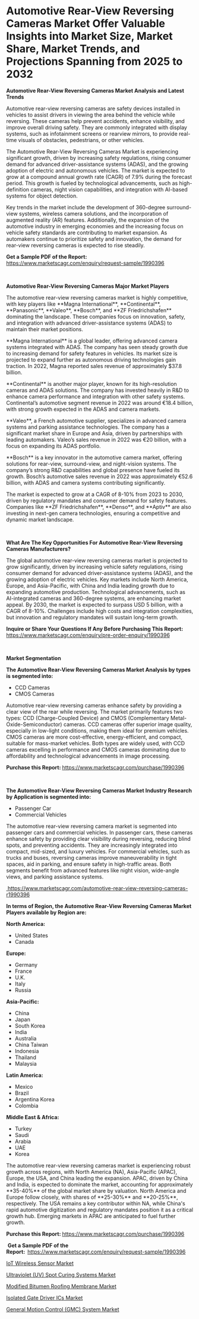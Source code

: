 <p><h1>Automotive Rear-View Reversing Cameras Market Offer Valuable Insights into Market Size, Market Share, Market Trends, and Projections Spanning from 2025 to 2032</h1></p><p><strong>Automotive Rear-View Reversing Cameras Market Analysis and Latest Trends</strong></p>
<p><p>Automotive rear-view reversing cameras are safety devices installed in vehicles to assist drivers in viewing the area behind the vehicle while reversing. These cameras help prevent accidents, enhance visibility, and improve overall driving safety. They are commonly integrated with display systems, such as infotainment screens or rearview mirrors, to provide real-time visuals of obstacles, pedestrians, or other vehicles.</p><p>The Automotive Rear-View Reversing Cameras Market is experiencing significant growth, driven by increasing safety regulations, rising consumer demand for advanced driver-assistance systems (ADAS), and the growing adoption of electric and autonomous vehicles. The market is expected to grow at a compound annual growth rate (CAGR) of 7.9% during the forecast period. This growth is fueled by technological advancements, such as high-definition cameras, night vision capabilities, and integration with AI-based systems for object detection.</p><p>Key trends in the market include the development of 360-degree surround-view systems, wireless camera solutions, and the incorporation of augmented reality (AR) features. Additionally, the expansion of the automotive industry in emerging economies and the increasing focus on vehicle safety standards are contributing to market expansion. As automakers continue to prioritize safety and innovation, the demand for rear-view reversing cameras is expected to rise steadily.</p></p>
<p><strong>Get a Sample PDF of the Report:&nbsp;</strong> <a href="https://www.marketscagr.com/enquiry/request-sample/1990396?utm_campaign=1920&utm_medium=2&utm_source=Github&utm_content=ia&utm_term=24012025&utm_id=automotive-rear-view-reversing-cameras">https://www.marketscagr.com/enquiry/request-sample/1990396</a></p>
<p>&nbsp;</p>
<p><strong>Automotive Rear-View Reversing Cameras Major Market Players</strong></p>
<p><p>The automotive rear-view reversing cameras market is highly competitive, with key players like **Magna International**, **Continental**, **Panasonic**, **Valeo**, **Bosch**, and **ZF Friedrichshafen** dominating the landscape. These companies focus on innovation, safety, and integration with advanced driver-assistance systems (ADAS) to maintain their market positions.</p><p>**Magna International** is a global leader, offering advanced camera systems integrated with ADAS. The company has seen steady growth due to increasing demand for safety features in vehicles. Its market size is projected to expand further as autonomous driving technologies gain traction. In 2022, Magna reported sales revenue of approximately $37.8 billion.</p><p>**Continental** is another major player, known for its high-resolution cameras and ADAS solutions. The company has invested heavily in R&D to enhance camera performance and integration with other safety systems. Continental’s automotive segment revenue in 2022 was around €18.4 billion, with strong growth expected in the ADAS and camera markets.</p><p>**Valeo**, a French automotive supplier, specializes in advanced camera systems and parking assistance technologies. The company has a significant market share in Europe and Asia, driven by partnerships with leading automakers. Valeo’s sales revenue in 2022 was €20 billion, with a focus on expanding its ADAS portfolio.</p><p>**Bosch** is a key innovator in the automotive camera market, offering solutions for rear-view, surround-view, and night-vision systems. The company’s strong R&D capabilities and global presence have fueled its growth. Bosch’s automotive sales revenue in 2022 was approximately €52.6 billion, with ADAS and camera systems contributing significantly.</p><p>The market is expected to grow at a CAGR of 8-10% from 2023 to 2030, driven by regulatory mandates and consumer demand for safety features. Companies like **ZF Friedrichshafen**, **Denso**, and **Aptiv** are also investing in next-gen camera technologies, ensuring a competitive and dynamic market landscape.</p></p>
<p>&nbsp;</p>
<p><strong>What Are The Key Opportunities For Automotive Rear-View Reversing Cameras Manufacturers?</strong></p>
<p><p>The global automotive rear-view reversing cameras market is projected to grow significantly, driven by increasing vehicle safety regulations, rising consumer demand for advanced driver-assistance systems (ADAS), and the growing adoption of electric vehicles. Key markets include North America, Europe, and Asia-Pacific, with China and India leading growth due to expanding automotive production. Technological advancements, such as AI-integrated cameras and 360-degree systems, are enhancing market appeal. By 2030, the market is expected to surpass USD 5 billion, with a CAGR of 8-10%. Challenges include high costs and integration complexities, but innovation and regulatory mandates will sustain long-term growth.</p></p>
<p><strong>Inquire or Share Your Questions If Any Before Purchasing This Report:</strong> <a href="https://www.marketscagr.com/enquiry/pre-order-enquiry/1990396?utm_campaign=1920&utm_medium=2&utm_source=Github&utm_content=ia&utm_term=24012025&utm_id=automotive-rear-view-reversing-cameras">https://www.marketscagr.com/enquiry/pre-order-enquiry/1990396</a></p>
<p>&nbsp;</p>
<p><strong>Market Segmentation</strong></p>
<p><strong>The Automotive Rear-View Reversing Cameras Market Analysis by types is segmented into:</strong></p>
<p><ul><li>CCD Cameras</li><li>CMOS Cameras</li></ul></p>
<p><p>Automotive rear-view reversing cameras enhance safety by providing a clear view of the rear while reversing. The market primarily features two types: CCD (Charge-Coupled Device) and CMOS (Complementary Metal-Oxide-Semiconductor) cameras. CCD cameras offer superior image quality, especially in low-light conditions, making them ideal for premium vehicles. CMOS cameras are more cost-effective, energy-efficient, and compact, suitable for mass-market vehicles. Both types are widely used, with CCD cameras excelling in performance and CMOS cameras dominating due to affordability and technological advancements in image processing.</p></p>
<p><strong>Purchase this Report:&nbsp;</strong><a href="https://www.marketscagr.com/purchase/1990396?utm_campaign=1920&utm_medium=2&utm_source=Github&utm_content=ia&utm_term=24012025&utm_id=automotive-rear-view-reversing-cameras">https://www.marketscagr.com/purchase/1990396</a></p>
<p>&nbsp;</p>
<p><strong>The Automotive Rear-View Reversing Cameras Market Industry Research by Application is segmented into:</strong></p>
<p><ul><li>Passenger Car</li><li>Commercial Vehicles</li></ul></p>
<p><p>The automotive rear-view reversing camera market is segmented into passenger cars and commercial vehicles. In passenger cars, these cameras enhance safety by providing clear visibility during reversing, reducing blind spots, and preventing accidents. They are increasingly integrated into compact, mid-sized, and luxury vehicles. For commercial vehicles, such as trucks and buses, reversing cameras improve maneuverability in tight spaces, aid in parking, and ensure safety in high-traffic areas. Both segments benefit from advanced features like night vision, wide-angle views, and parking assistance systems.</p></p>
<p><a href="https://www.marketscagr.com/automotive-rear-view-reversing-cameras-r1990396?utm_campaign=1920&utm_medium=2&utm_source=Github&utm_content=ia&utm_term=24012025&utm_id=automotive-rear-view-reversing-cameras">&nbsp;https://www.marketscagr.com/automotive-rear-view-reversing-cameras-r1990396</a></p>
<p><strong>In terms of Region, the Automotive Rear-View Reversing Cameras Market Players available by Region are:</strong></p>
<p>
    <p> <strong> North America: </strong>
        <ul>
            <li>United States</li>
            <li>Canada</li>
        </ul>
        </p> 
    <p> <strong> Europe: </strong>
        <ul>
            <li>Germany</li>
            <li>France</li>
            <li>U.K.</li>
            <li>Italy</li>
            <li>Russia</li>
        </ul>
        </p> 
    <p> <strong> Asia-Pacific: </strong>
        <ul>
            <li>China</li>
            <li>Japan</li>
            <li>South Korea</li>
            <li>India</li>
            <li>Australia</li>
            <li>China Taiwan</li>
            <li>Indonesia</li>
            <li>Thailand</li>
            <li>Malaysia</li>
        </ul>
        </p> 
    <p> <strong> Latin America: </strong>
        <ul>
            <li>Mexico</li>
            <li>Brazil</li>
            <li>Argentina Korea</li>
            <li>Colombia</li>
        </ul>
        </p> 
    <p> <strong> Middle East & Africa: </strong>
        <ul>
            <li>Turkey</li>
            <li>Saudi</li>
            <li>Arabia</li>
            <li>UAE</li>
            <li>Korea</li>
        </ul>
    </p>
    </p>
<p><p>The automotive rear-view reversing cameras market is experiencing robust growth across regions, with North America (NA), Asia-Pacific (APAC), Europe, the USA, and China leading the expansion. APAC, driven by China and India, is expected to dominate the market, accounting for approximately **35-40%** of the global market share by valuation. North America and Europe follow closely, with shares of **25-30%** and **20-25%**, respectively. The USA remains a key contributor within NA, while China's rapid automotive digitization and regulatory mandates position it as a critical growth hub. Emerging markets in APAC are anticipated to fuel further growth.</p></p>
<p><strong>Purchase this Report: </strong><a href="https://www.marketscagr.com/purchase/1990396?utm_campaign=1920&utm_medium=2&utm_source=Github&utm_content=ia&utm_term=24012025&utm_id=automotive-rear-view-reversing-cameras">https://www.marketscagr.com/purchase/1990396</a></p>
<p>&nbsp;<strong>Get a Sample PDF of the Report:&nbsp;&nbsp;</strong><a href="https://www.marketscagr.com/enquiry/request-sample/1990396?utm_campaign=1920&utm_medium=2&utm_source=Github&utm_content=ia&utm_term=24012025&utm_id=automotive-rear-view-reversing-cameras">https://www.marketscagr.com/enquiry/request-sample/1990396</a></p>
<p><strong></strong></p>
<p><p><a href="https://www.linkedin.com/pulse/market-trends-growth-iot-wireless-sensor-industry-88-7xkaf?utm_campaign=1920&utm_medium=2&utm_source=Github&utm_content=ia&utm_term=24012025&utm_id=automotive-rear-view-reversing-cameras">IoT Wireless Sensor Market</a></p><p><a href="https://www.linkedin.com/pulse/comprehensive-market-analysis-ultraviolet-uv-spot-vpa1c?utm_campaign=1920&utm_medium=2&utm_source=Github&utm_content=ia&utm_term=24012025&utm_id=automotive-rear-view-reversing-cameras">Ultraviolet (UV) Spot Curing Systems Market</a></p><p><a href="https://www.linkedin.com/pulse/modified-bitumen-roofing-membrane-market-analysis-report-rahec?utm_campaign=1920&utm_medium=2&utm_source=Github&utm_content=ia&utm_term=24012025&utm_id=automotive-rear-view-reversing-cameras">Modified Bitumen Roofing Membrane Market</a></p><p><a href="https://www.linkedin.com/pulse/examining-market-drivers-isolated-gate-driver-ics-expected-0rhse?utm_campaign=1920&utm_medium=2&utm_source=Github&utm_content=ia&utm_term=24012025&utm_id=automotive-rear-view-reversing-cameras">Isolated Gate Driver ICs Market</a></p><p><a href="https://www.linkedin.com/pulse/general-motion-control-gmc-system-market-analysis-report-3tbge?utm_campaign=1920&utm_medium=2&utm_source=Github&utm_content=ia&utm_term=24012025&utm_id=automotive-rear-view-reversing-cameras">General Motion Control (GMC) System Market</a></p></p>